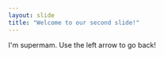 ```yaml
---
layout: slide
title: "Welcome to our second slide!"
---
```

I'm supermam.
Use the left arrow to go back!